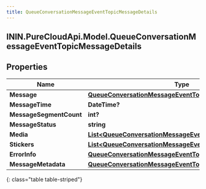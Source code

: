 ```yaml
---
title: QueueConversationMessageEventTopicMessageDetails
---
```

## ININ.PureCloudApi.Model.QueueConversationMessageEventTopicMessageDetails

## Properties

|Name | Type | Description | Notes|
|------------ | ------------- | ------------- | -------------|
| **Message** | [**QueueConversationMessageEventTopicUriReference**](QueueConversationMessageEventTopicUriReference.html) |  | [optional] |
| **MessageTime** | **DateTime?** |  | [optional] |
| **MessageSegmentCount** | **int?** |  | [optional] |
| **MessageStatus** | **string** |  | [optional] |
| **Media** | [**List&lt;QueueConversationMessageEventTopicMessageMedia&gt;**](QueueConversationMessageEventTopicMessageMedia.html) |  | [optional] |
| **Stickers** | [**List&lt;QueueConversationMessageEventTopicMessageSticker&gt;**](QueueConversationMessageEventTopicMessageSticker.html) |  | [optional] |
| **ErrorInfo** | [**QueueConversationMessageEventTopicErrorDetails**](QueueConversationMessageEventTopicErrorDetails.html) |  | [optional] |
| **MessageMetadata** | [**QueueConversationMessageEventTopicMessageMetadata**](QueueConversationMessageEventTopicMessageMetadata.html) |  | [optional] |
{: class="table table-striped"}


